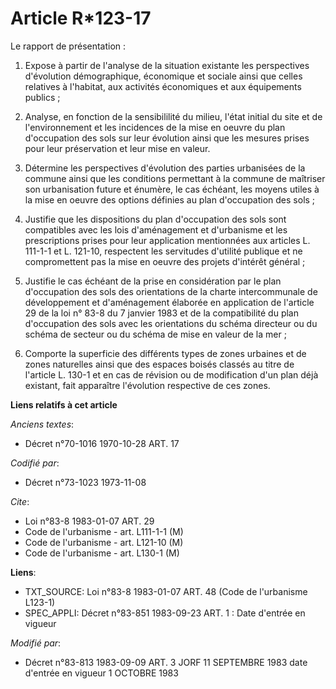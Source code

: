 # Article R*123-17

Le rapport de présentation :

1. Expose à partir de l'analyse de la situation existante les perspectives d'évolution démographique, économique et sociale
ainsi que celles relatives à l'habitat, aux activités économiques et aux équipements publics ;

2. Analyse, en fonction de la sensibililité du milieu, l'état initial du site et de l'environnement et les incidences de la
mise en oeuvre du plan d'occupation des sols sur leur évolution ainsi que les mesures prises pour leur préservation et leur
mise en valeur.

3. Détermine les perspectives d'évolution des parties urbanisées de la commune ainsi que les conditions permettant à la
commune de maîtriser son urbanisation future et énumère, le cas échéant, les moyens utiles à la mise en oeuvre des options
définies au plan d'occupation des sols ;

4. Justifie que les dispositions du plan d'occupation des sols sont compatibles avec les lois d'aménagement et d'urbanisme et
les prescriptions prises pour leur application mentionnées aux articles L. 111-1-1 et L. 121-10, respectent les servitudes
d'utilité publique et ne compromettent pas la mise en oeuvre des projets d'intérêt général ;

5. Justifie le cas échéant de la prise en considération par le plan d'occupation des sols des orientations de la charte
intercommunale de développement et d'aménagement élaborée en application de l'article 29 de la loi n° 83-8 du 7 janvier 1983
et de la compatibilité du plan d'occupation des sols avec les orientations du schéma directeur ou du schéma de secteur ou du
schéma de mise en valeur de la mer ;

6. Comporte la superficie des différents types de zones urbaines et de zones naturelles ainsi que des espaces boisés classés
au titre de l'article L. 130-1 et en cas de révision ou de modification d'un plan déjà existant, fait apparaître l'évolution
respective de ces zones.

**Liens relatifs à cet article**

_Anciens textes_:

  - Décret n°70-1016 1970-10-28 ART. 17

_Codifié par_:

  - Décret n°73-1023 1973-11-08

_Cite_:

  - Loi n°83-8 1983-01-07 ART. 29
  - Code de l'urbanisme - art. L111-1-1 (M)
  - Code de l'urbanisme - art. L121-10 (M)
  - Code de l'urbanisme - art. L130-1 (M)

**Liens**:

  - TXT_SOURCE: Loi n°83-8 1983-01-07 ART. 48 (Code de l'urbanisme L123-1)
  - SPEC_APPLI: Décret n°83-851 1983-09-23 ART. 1 : Date d'entrée en vigueur

_Modifié par_:

  - Décret n°83-813 1983-09-09 ART. 3 JORF 11 SEPTEMBRE 1983 date d'entrée en vigueur  1 OCTOBRE 1983
